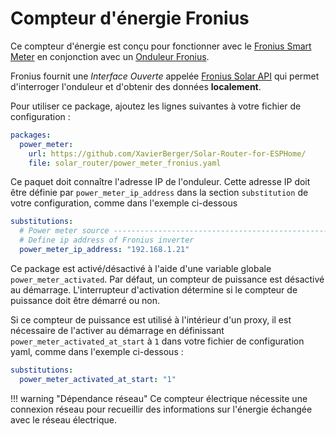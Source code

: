 # Compteur d'énergie Fronius

Ce compteur d'énergie est conçu pour fonctionner avec le [Fronius Smart Meter](https://www.fronius.com/en-gb/uk/solar-energy/installers-partners/technical-data/all-products/system-monitoring/hardware/fronius-smart-meter/fronius-smart-meter-ts-100a-1) en conjonction avec un [Onduleur Fronius](https://www.fronius.com/en-gb/uk/solar-energy/installers-partners/technical-data/all-products/inverters/fronius-primo-gen24/fronius-primo-gen24-3-0).

Fronius fournit une *Interface Ouverte* appelée [Fronius Solar API](https://www.fronius.com/en-gb/uk/solar-energy/installers-partners/technical-data/all-products/system-monitoring/open-interfaces/fronius-solar-api-json-) qui permet d'interroger l'onduleur et d'obtenir des données **localement**.

Pour utiliser ce package, ajoutez les lignes suivantes à votre fichier de configuration :


```yaml linenums="1"
packages:
  power_meter:
    url: https://github.com/XavierBerger/Solar-Router-for-ESPHome/
    file: solar_router/power_meter_fronius.yaml
```

Ce paquet doit connaître l'adresse IP de l'onduleur. Cette adresse IP doit être définie par `power_meter_ip_address` dans la section `substitution` de votre configuration, comme dans l'exemple ci-dessous

```yaml linenums="1"
substitutions:
  # Power meter source -----------------------------------------------------------
  # Define ip address of Fronius inverter
  power_meter_ip_address: "192.168.1.21"
```

Ce package est activé/désactivé à l'aide d'une variable globale `power_meter_activated`. Par défaut, un compteur de puissance est désactivé au démarrage. L'interrupteur d'activation détermine si le compteur de puissance doit être démarré ou non.

Si ce compteur de puissance est utilisé à l'intérieur d'un proxy, il est nécessaire de l'activer au démarrage en définissant `power_meter_activated_at_start` à `1` dans votre fichier de configuration yaml, comme dans l'exemple ci-dessous :


```yaml linenums="1"
substitutions:
  power_meter_activated_at_start: "1"
```

!!! warning "Dépendance réseau"
    Ce compteur électrique nécessite une connexion réseau pour recueillir des informations sur l'énergie échangée avec le réseau électrique.


